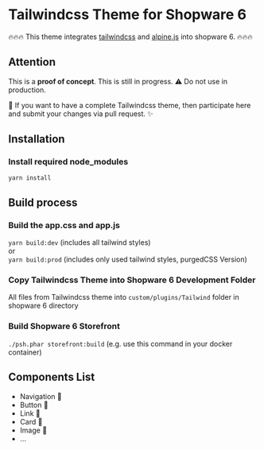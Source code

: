 # Tailwindcss Theme for Shopware 6
:fire::fire::fire: This theme integrates [tailwindcss](https://tailwindcss.com/docs) and [alpine.js](https://github.com/alpinejs/alpine) into shopware 6. :fire::fire::fire:

## Attention
This is a **proof of concept**. This is still in progress. :warning: Do not use in production.

:blue_heart: If you want to have a complete Tailwindcss theme, then participate here and submit your changes via pull request. :sparkles:

## Installation

### Install required node_modules
`yarn install`

## Build process

### Build the app.css and app.js
`yarn build:dev`  (includes all tailwind styles)  
or  
`yarn build:prod` (includes only used tailwind styles, purgedCSS Version)

### Copy Tailwindcss Theme into Shopware 6 Development Folder
All files from Tailwindcss theme into `custom/plugins/Tailwind` folder in shopware 6 directory

### Build Shopware 6 Storefront
`./psh.phar storefront:build` (e.g. use this command in your docker container)

## Components List
- Navigation :construction:
- Button :construction:
- Link :construction:
- Card :construction:
- Image :construction:
- ...
